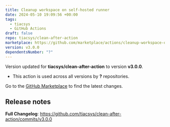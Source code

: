 ```yaml
---
title: Cleanup workspace on self-hosted runner
date: 2024-05-10 19:09:56 +00:00
tags:
  - tiacsys
  - GitHub Actions
draft: false
repo: tiacsys/clean-after-action
marketplace: https://github.com/marketplace/actions/cleanup-workspace-on-self-hosted-runner
version: v3.0.0
dependentsNumber: "?"
---
```



Version updated for **tiacsys/clean-after-action** to version **v3.0.0**.
- This action is used across all versions by **?** repositories.

Go to the [GitHub Marketplace](https://github.com/marketplace/actions/cleanup-workspace-on-self-hosted-runner) to find the latest changes.

## Release notes

**Full Changelog**: https://github.com/tiacsys/clean-after-action/commits/v3.0.0
